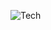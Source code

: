 ![Tech](https://tech-orbit.wontory.dev/api?tech=Typescript,React,Next.js,Sass&size=600&title=Yookyoung)
